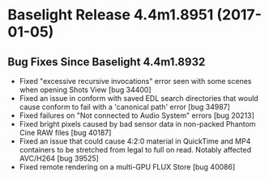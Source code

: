 # Baselight Release 4.4m1.8951 (2017-01-05)



## Bug Fixes Since Baselight 4.4m1.8932

* Fixed "excessive recursive invocations" error seen with some scenes when opening Shots View \[bug 34400]
* Fixed an issue in conform with saved EDL search directories that would cause conform to fail with a 'canonical path' error \[bug 34987]
* Fixed failures on "Not connected to Audio System" errors \[bug 20213]
* Fixed bright pixels caused by bad sensor data in non-packed Phantom Cine RAW files \[bug 40187]
* Fixed an issue that could cause 4:2:0 material in QuickTime and MP4 containers to be stretched from legal to full on read. Notably affected AVC/H264 \[bug 39525]
* Fixed remote rendering on a multi-GPU FLUX Store \[bug 40086]
